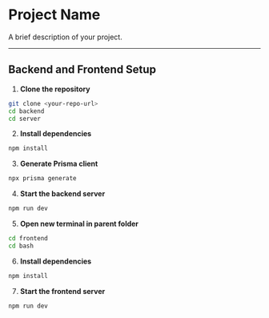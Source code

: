 # Project Name

A brief description of your project.

---

## Backend and Frontend Setup

1. **Clone the repository**
```bash
git clone <your-repo-url>
cd backend
cd server
```

2. **Install dependencies**
```bash
npm install
```

3. **Generate Prisma client**
```bash
npx prisma generate
```

4. **Start the backend server**
```bash
npm run dev
```

5. **Open new terminal in parent folder**
```bash
cd frontend
cd bash
```

6. **Install dependencies**
```bash
npm install
```

7. **Start the frontend server**
```bash
npm run dev
```
